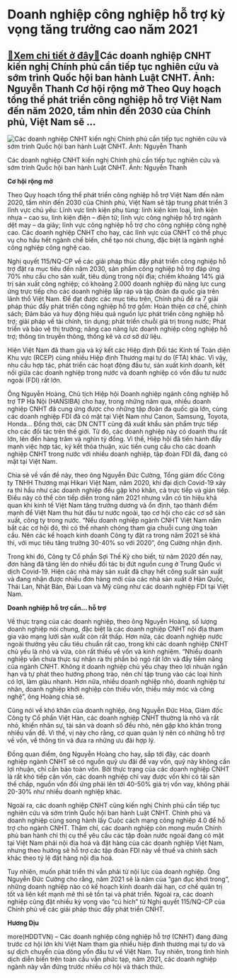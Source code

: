 Doanh nghiệp công nghiệp hỗ trợ kỳ vọng tăng trưởng cao năm 2021
================================================================

[:gift:Xem chi tiết ở đây:gift:](https://hddtvn.com/doanh-nghiep-cong-nghiep-ho-tro-ky-vong-tang-truong-cao-nam-2021/)Các doanh nghiệp CNHT kiến nghị Chính phủ cần tiếp tục nghiên cứu và sớm trình Quốc hội ban hành Luật CNHT. Ảnh: Nguyễn Thanh Cơ hội rộng mở Theo Quy hoạch tổng thể phát triển công nghiệp hỗ trợ Việt Nam đến năm 2020, tầm nhìn đến 2030 của Chính phủ, Việt Nam sẽ …
------------------------------------------------------------------------------------------------------------------------------------------------------------------------------------------------------------------------------------------------------------------------





![Các doanh nghiệp CNHT kiến nghị Chính phủ cần tiếp tục nghiên cứu và sớm trình Quốc hội ban hành Luật CNHT.	Ảnh: Nguyễn Thanh](https://hddtvn.com/wp-content/uploads/2021/02/55699538.jpg "Các doanh nghiệp CNHT kiến nghị Chính phủ cần tiếp tục nghiên cứu và sớm trình Quốc hội ban hành Luật CNHT.	Ảnh: Nguyễn Thanh")


Các doanh nghiệp CNHT kiến nghị Chính phủ cần tiếp tục nghiên cứu và sớm trình Quốc hội ban hành Luật CNHT. Ảnh: Nguyễn Thanh



**Cơ hội rộng mở**


Theo Quy hoạch tổng thể phát triển công nghiệp hỗ trợ Việt Nam đến năm 2020, tầm nhìn đến 2030 của Chính phủ, Việt Nam sẽ tập trung phát triển 3 lĩnh vực chủ yếu: Lĩnh vực linh kiện phụ tùng: linh kiện kim loại, linh kiện nhựa – cao su, linh kiện điện – điện tử; lĩnh vực công nghiệp hỗ trợ ngành dệt may – da giày; lĩnh vực công nghiệp hỗ trợ cho công nghiệp công nghệ cao. Các doanh nghiệp CNHT cho hay, các lĩnh vực của CNHT có thể phục vụ cho hầu hết ngành chế biến, chế tạo nói chung, đặc biệt là ngành nghề công nghiệp công nghệ cao.





Nghị quyết 115/NQ-CP về các giải pháp thúc đẩy phát triển công nghiệp hỗ trợ đặt ra mục tiêu đến năm 2030, sản phẩm công nghiệp hỗ trợ đáp ứng 70% nhu cầu cho sản xuất, tiêu dùng trong nội địa; chiếm khoảng 14% giá trị sản xuất công nghiệp; có khoảng 2.000 doanh nghiệp đủ năng lực cung ứng trực tiếp cho các doanh nghiệp lắp ráp và tập đoàn đa quốc gia trên lãnh thổ Việt Nam. 
Để đạt được các mục tiêu trên, Chính phủ đề ra 7 giải pháp thúc đẩy phát triển công nghiệp hỗ trợ gồm: Hoàn thiện cơ chế, chính sách; Đảm bảo và huy động hiệu quả nguồn lực phát triển công nghiệp hỗ trợ; giải pháp về tài chính, tín dụng; phát triển chuỗi giá trị trong nước; Phát triển và bảo vệ thị trường; nâng cao năng lực doanh nghiệp công nghiệp hỗ trợ; thông tin truyền thông, thống kê và cơ sở dữ liệu.






Hiện Việt Nam đã tham gia và ký kết các Hiệp định Đối tác Kinh tế Toàn diện Khu vực (RCEP) cùng nhiều Hiệp định Thương mại tự do (FTA) khác. Vì vậy, nhu cầu hợp tác, phát triển các hoạt động đầu tư, sản xuất kinh doanh, kết nối giữa các doanh nghiệp trong nước và doanh nghiệp có vốn đầu tư nước ngoài (FDI) rất lớn.


Ông Nguyễn Hoàng, Chủ tịch Hiệp hội Doanh nghiệp ngành công nghiệp hỗ trợ TP Hà Nội (HANSIBA) cho hay, trong những năm qua, nhiều doanh nghiệp CNHT đã cung ứng được cho những tập đoàn đa quốc gia lớn, cùng các doanh nghiệp FDI đã có mặt tại Việt Nam như Canon, Samsung, Toyota, Honda… Đồng thời, các DN CNTT cũng đã xuất khẩu sản phẩm trực tiếp cho các đối tác trên thế giới. Từ đó, các doanh nghiệp này có doanh thu rất lớn, lên đến hàng trăm và nghìn tỷ đồng. Vì thế, Hiệp hội đã tiến hành đẩy mạnh việc hợp tác, ký kết thỏa thuận, xúc tiến cung cầu cho các doanh nghiệp CNHT trong nước với nhiều doanh nghiệp, tập đoàn FDI đã, đang có mặt tại Việt Nam.


Chia sẻ về vấn đề này, theo ông Nguyễn Đức Cường, Tổng giám đốc Công ty TNHH Thương mại Hikari Việt Nam, năm 2020, khi đại dịch Covid-19 xảy ra thì hầu như các doanh nghiệp đều gặp khó khăn, cả trực tiếp và gián tiếp. Điều này có thể còn tiếp diễn trong năm 2021 nhưng vẫn có tín hiệu khả quan khi kinh tế Việt Nam tăng trưởng dương và ổn định, tạo thành điểm mạnh để Việt Nam thu hút đầu tư nước ngoài, tạo cơ hội cho các cơ sở sản xuất, công ty trong nước. “Nếu doanh nghiệp ngành CNHT Việt Nam nắm bắt các cơ hội đó, thì có thể nhanh chóng tham gia chuỗi cung ứng toàn cầu. Nên các kế hoạch kinh doanh Công ty đặt ra trong năm 2021 sẽ khả thi, với mục tiêu tăng trưởng 30-40% so với 2020”, ông Cường nhận định.


Trong khi đó, Công ty Cổ phần Sợi Thế Kỷ cho biết, từ năm 2020 đến nay, đơn hàng đã tăng lên do nhiều đối tác bị đứt nguồn cung ở Trung Quốc vì dịch Covid-19. Hiện các nhà máy sản xuất đã chạy hết công suất sản xuất và đang nhận được nhiều đơn hàng mới của các nhà sản xuất ở Hàn Quốc, Thái Lan, Nhật Bản, Đài Loan và Mỹ cũng như các doanh nghiệp FDI tại Việt Nam.


**Doanh nghiệp hỗ trợ cần… hỗ trợ**


Về thực trạng của các doanh nghiệp, theo ông Nguyễn Hoàng, số lượng doanh nghiệp nói chung, đặc biệt là các doanh nghiệp CNHT nội địa tham gia vào mạng lưới sản xuất còn rất thấp. Hơn nữa, các doanh nghiệp nước ngoài thường yêu cầu tiêu chuẩn rất cao, trong khi các doanh nghiệp CNHT chủ yếu là nhỏ và vừa, còn rất thiếu về vốn và kinh nghiệm. “Nhiều doanh nghiệp vẫn chưa thực sự nhận ra thị phần bỏ ngỏ rất lớn và đầy tiềm năng của ngành CNHT. Không ít doanh nghiệp chủ yếu chạy theo lợi nhuận ngắn hạn và tự phát theo hướng phong trào, nên chỉ tập trung vào các loại hình có lợi, làm giàu nhanh. Hơn nữa, nhiều doanh nghiệp nhỏ, doanh nghiệp tư nhân, doanh nghiệp khởi nghiệp còn thiếu vốn, thiếu máy móc và công nghệ”, ông Hoàng chia sẻ.


Cũng nói về khó khăn của doanh nghiệp, ông Nguyễn Đức Hòa, Giám đốc Công ty Cổ phần Việt Hàn, các doanh nghiệp CNHT thường là nhỏ và rất nhỏ, khiến nhân sự, tài sản và doanh số đều nhỏ, nên gặp khó khăn trong nhiều vấn đề. Vì thế, vị này cho rằng, cơ quan quản lý nên có những hỗ trợ về vốn, về thông tin và đưa ra những ưu đãi hợp lý.


Đồng quan điểm, ông Nguyễn Hoàng cho hay, sắp tới đây, các doanh nghiệp ngành CNHT sẽ có nguồn quỹ ưu đãi để vay vốn, quỹ này không cần lợi nhuận, chỉ cần bảo toàn vốn. Bởi thực trạng của các doanh nghiệp CNHT là rất khó tiếp cận vốn, các doanh nghiệp chỉ vay được vốn khi có tài sản thế chấp, nguồn vốn đối ứng phải lên tới 40-50% giá trị vốn vay, không phải 20-30% như nhiều doanh nghiệp khác.


Ngoài ra, các doanh nghiệp CNHT cũng kiến nghị Chính phủ cần tiếp tục nghiên cứu và sớm trình Quốc hội ban hành Luật CNHT. Chính phủ và doanh nghiệp cùng song hành lấy Cuộc cách mạng công nghiệp 4.0 để hỗ trợ cho ngành CNHT. Thậm chí, các doanh nghiệp còn mong muốn Chính phủ ban hành chỉ thị cụ thể yêu cầu các tập đoàn nước ngoài đang có mặt tại Việt Nam phải nội địa hoá và đặt hàng của các doanh nghiệp Việt Nam, nhưng theo hướng sẽ hỗ trợ các tập đoàn FDI này về thuế và chính sách khác theo tỷ lệ đặt hàng nội địa hoá.


Tuy nhiên, muốn phát triển thì vẫn phải từ nội lực của doanh nghiệp. Ông Nguyễn Đức Cường cho rằng, năm 2021 sẽ là năm của “gạn đục khơi trong”, những doanh nghiệp nào có kế hoạch kinh doanh dài hạn, cơ chế quản trị tốt và liên kết mạnh mẽ thì sẽ tồn tại và phát triển. Ngoài ra, các doanh nghiệp cũng đặt nhiều kỳ vọng vào “cú hích” từ Nghị quyết 115/NQ-CP của Chính phủ về các giải pháp thúc đẩy phát triển CNHT.




**Hương Dịu**



more(HDDTVN) – Các doanh nghiệp công nghiệp hỗ trợ (CNHT) đang đứng trước cơ hội lớn khi Việt Nam tham gia nhiều hiệp định thương mại tự do và sự dịch chuyển của dòng vốn đầu tư về Việt Nam. Tuy nhiên, trong tình hình dịch diễn biến trên toàn cầu vẫn phức tạp, năm 2021, các doanh nghiệp ngành này vẫn đứng trước nhiều cơ hội và thách thức.

